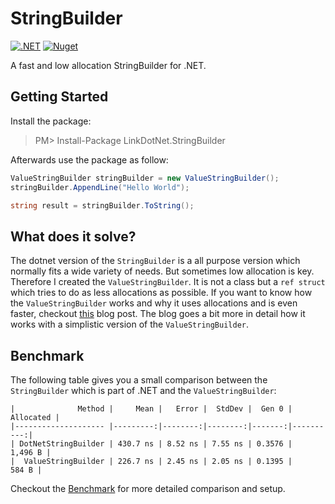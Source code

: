 # StringBuilder

[![.NET](https://github.com/linkdotnet/StringBuilder/actions/workflows/dotnet.yml/badge.svg)](https://github.com/linkdotnet/StringBuilder/actions/workflows/dotnet.yml)
[![Nuget](https://img.shields.io/nuget/dt/LinkDotNet.StringBuilder)](https://www.nuget.org/packages/LinkDotNet.StringBuilder/)

A fast and low allocation StringBuilder for .NET.

## Getting Started
Install the package:
> PM> Install-Package LinkDotNet.StringBuilder

Afterwards use the package as follow:
```csharp
ValueStringBuilder stringBuilder = new ValueStringBuilder();
stringBuilder.AppendLine("Hello World");

string result = stringBuilder.ToString();
```

## What does it solve?
The dotnet version of the `StringBuilder` is a all purpose version which normally fits a wide variety of needs.
But sometimes low allocation is key. Therefore I created the `ValueStringBuilder`. It is not a class but a `ref struct` which tries to do as less allocations as possible.
If you want to know how the `ValueStringBuilder` works and why it uses allocations and is even faster, checkout [this](https://steven-giesel.com/blogPost/4cada9a7-c462-4133-ad7f-e8b671987896) blog post.
The blog goes a bit more in detail how it works with a simplistic version of the `ValueStringBuilder`.

## Benchmark
The following table gives you a small comparison between the `StringBuilder` which is part of .NET and the `ValueStringBuilder`:

```no-class
|              Method |     Mean |   Error |  StdDev |  Gen 0 | Allocated |
|-------------------- |---------:|--------:|--------:|-------:|----------:|
| DotNetStringBuilder | 430.7 ns | 8.52 ns | 7.55 ns | 0.3576 |   1,496 B |
|  ValueStringBuilder | 226.7 ns | 2.45 ns | 2.05 ns | 0.1395 |     584 B |
```

Checkout the [Benchmark](tests/LinkDotNet.StringBuilder.Benchmarks) for more detailed comparison and setup.